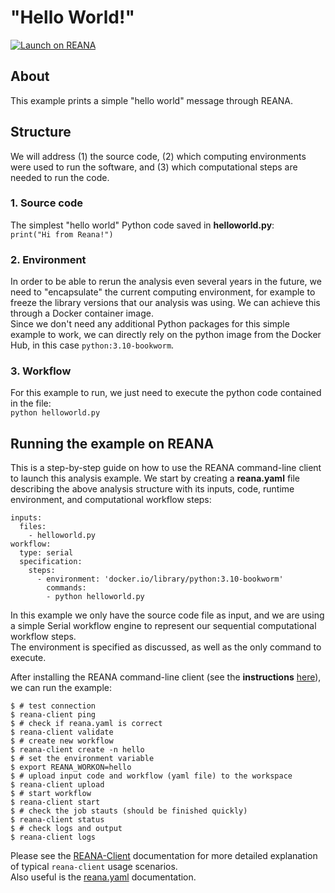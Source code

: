 # "Hello World!"

[![Launch on REANA](https://www.reana.io/static/img/badges/launch-on-reana.svg)](https://reana-p4n.aip.de/launch?name=helloworld&url=https%3A%2F%2Fgitlab-p4n.aip.de%2Fp4nreana%2Ftutorials%2F-%2Ftree%2Fmain%2Fbeginner%2Fexample1)

## About
This example prints a simple "hello world" message through REANA.

## Structure
We will address (1) the source code, (2) which computing environments were used to run the software, and (3) which computational steps are needed to run the code.

### 1. Source code
The simplest "hello world" Python code saved in **helloworld.py**:  
`print("Hi from Reana!")`

### 2. Environment
In order to be able to rerun the analysis even several years in the future, we need to "encapsulate" the current computing environment, for example to freeze the library versions that our analysis was using. We can achieve this through a Docker container image.  
Since we don't need any additional Python packages for this simple example to work, we can directly rely on the python image from the Docker Hub, in this case `python:3.10-bookworm`.

### 3. Workflow
For this example to run, we just need to execute the python code contained in the file:  
`python helloworld.py`

## Running the example on REANA
This is a step-by-step guide on how to use the REANA command-line client to launch this analysis example.
We start by creating a **reana.yaml** file describing the above analysis structure with its inputs, code, runtime environment, and computational workflow steps:

```
inputs:
  files:
    - helloworld.py
workflow:
  type: serial
  specification:
    steps:
      - environment: 'docker.io/library/python:3.10-bookworm'
        commands:
        - python helloworld.py
```

In this example we only have the source code file as input, and we are using a simple Serial workflow engine to represent our sequential computational workflow steps.  
The environment is specified as discussed, as well as the only command to execute.

After installing the REANA command-line client (see the **instructions** [here](https://gitlab-p4n.aip.de/p4nreana/tutorial2023/-/blob/main/README.md)), we can run the example:

```
$ # test connection
$ reana-client ping
$ # check if reana.yaml is correct
$ reana-client validate
$ # create new workflow
$ reana-client create -n hello
$ # set the environment variable
$ export REANA_WORKON=hello
$ # upload input code and workflow (yaml file) to the workspace
$ reana-client upload
$ # start workflow
$ reana-client start
$ # check the job stauts (should be finished quickly)
$ reana-client status
$ # check logs and output
$ reana-client logs
```

Please see the [REANA-Client](https://reana-client.readthedocs.io/) documentation for more detailed explanation of typical `reana-client` usage scenarios.  
Also useful is the [reana.yaml](https://docs.reana.io/reference/reana-yaml/) documentation.

